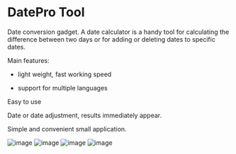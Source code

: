 DatePro Tool
===============

Date conversion gadget.
A date calculator is a handy tool for calculating the difference between two days or for adding or deleting dates to specific dates.

Main features:

- light weight, fast working speed

- support for multiple languages

Easy to use

Date or date adjustment, results immediately appear.

Simple and convenient small application.


![image](https://github.com/ntgod/DateProTool/blob/master/Resource/dict1.png)
![image](https://github.com/ntgod/DateProTool/blob/master/Resource/dict2.png)
![image](https://github.com/ntgod/DateProTool/blob/master/Resource/dict3.png)
![image](https://github.com/ntgod/DateProTool/blob/master/Resource/dict4.png)

<!--![image](https://github.com/ntgod/DateProTool /blob/master/DateProTool/Resource/datepro1.png)-->
<!--![video](https://github.com/ntgod/DateProTool /blob/master/DateProTool/Resource/1080x1920.mp4)-->
